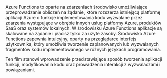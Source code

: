 Azure Functions to oparte na zdarzeniach środowisko umożliwiające przeprowadzanie obliczeń na żądanie, które rozszerza istniejącą platformę aplikacji Azure o funkcje implementowania kodu wyzwalane przez zdarzenia występujące w obrębie innych usług platformy Azure, produktów SaaS oraz systemów lokalnych. W środowisku Azure Functions aplikacje są skalowane na żądanie i płacisz tylko za użyte zasoby. Środowisko Azure Functions zapewnia intuicyjny, oparty na przeglądarce interfejs użytkownika, który umożliwia tworzenie zaplanowanych lub wyzwalanych fragmentów kodu implementowanego w różnych językach programowania. 

Ten film stanowi wprowadzenie przedstawiające sposób tworzenia aplikacji funkcji, modyfikowania kodu oraz prowadzenia interakcji z wyzwalaczami i powiązaniami.


<!--HONumber=Jun16_HO2-->



